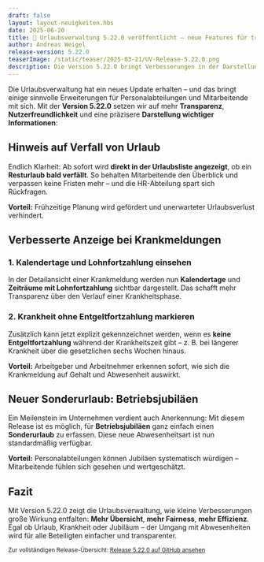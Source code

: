```yaml
---
draft: false
layout: layout-neuigkeiten.hbs
date: 2025-06-20
title: 📢 Urlaubsverwaltung 5.22.0 veröffentlicht – neue Features für transparente Urlaubs- und Krankheitsverwaltung
author: Andreas Weigel
release-version: 5.22.0
teaserImage: /static/teaser/2025-03-21/UV-Release-5.22.0.png
description: Die Version 5.22.0 bringt Verbesserungen in der Darstellung von Urlaubsverfall, Krankmeldungen und Sonderurlaub – alles für eine moderne, nachvollziehbare HR-Prozesse.
---
```


Die Urlaubsverwaltung hat ein neues Update erhalten – und das bringt einige sinnvolle Erweiterungen für Personalabteilungen und Mitarbeitende mit sich. Mit der **Version 5.22.0** setzen wir auf mehr **Transparenz**, **Nutzerfreundlichkeit** und eine präzisere **Darstellung wichtiger Informationen**:

<!-- more -->

## Hinweis auf Verfall von Urlaub

Endlich Klarheit: Ab sofort wird **direkt in der Urlaubsliste angezeigt**, ob ein **Resturlaub bald verfällt**. So behalten Mitarbeitende den Überblick und verpassen keine Fristen mehr – und die HR-Abteilung spart sich Rückfragen.

**Vorteil:** Frühzeitige Planung wird gefördert und unerwarteter Urlaubsverlust verhindert.

## Verbesserte Anzeige bei Krankmeldungen

### 1. Kalendertage und Lohnfortzahlung einsehen

In der Detailansicht einer Krankmeldung werden nun **Kalendertage** und **Zeiträume mit Lohnfortzahlung** sichtbar dargestellt. Das schafft mehr Transparenz über den Verlauf einer Krankheitsphase.

### 2. Krankheit ohne Entgeltfortzahlung markieren

Zusätzlich kann jetzt explizit gekennzeichnet werden, wenn es **keine Entgeltfortzahlung** während der Krankheitszeit gibt – z. B. bei längerer Krankheit über die gesetzlichen sechs Wochen hinaus.

**Vorteil:** Arbeitgeber und Arbeitnehmer erkennen sofort, wie sich die Krankmeldung auf Gehalt und Abwesenheit auswirkt.

## Neuer Sonderurlaub: Betriebsjubiläen

Ein Meilenstein im Unternehmen verdient auch Anerkennung: Mit diesem Release ist es möglich, für **Betriebsjubiläen** ganz einfach einen **Sonderurlaub** zu erfassen. Diese neue Abwesenheitsart ist nun standardmäßig verfügbar.

**Vorteil:** Personalabteilungen können Jubiläen systematisch würdigen – Mitarbeitende fühlen sich gesehen und wertgeschätzt.

## Fazit

Mit Version 5.22.0 zeigt die Urlaubsverwaltung, wie kleine Verbesserungen große Wirkung entfalten: **Mehr Übersicht**, **mehr Fairness**, **mehr Effizienz**. Egal ob Urlaub, Krankheit oder Jubiläum – der Umgang mit Abwesenheiten wird für alle Beteiligten einfacher und transparenter.

<sub>Zur vollständigen Release-Übersicht: [Release 5.22.0 auf GitHub ansehen](https://github.com/urlaubsverwaltung/urlaubsverwaltung/releases/tag/urlaubsverwaltung-5.22.0)</sub>
